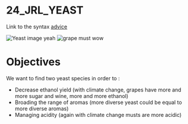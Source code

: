 # 24_JRL_YEAST

Link to the syntax [advice](https://docs.github.com/fr/get-started/writing-on-github/getting-started-with-writing-and-formatting-on-github/basic-writing-and-formatting-syntax)

![Yeast image](https://media.gettyimages.com/id/91560076/fr/vectoriel/yeast-cells.jpg?s=612x612&w=gi&k=20&c=XdsE1NE3jhnkbExIfcQNzJ76VKCJ9OAJlyce3yu0VcU=)
yeah
![grape must](https://recipes.net/wp-content/uploads/2024/02/what-is-grape-must-1707700751.jpg)
wow

# Objectives

We want to find two yeast species in order to :
* Decrease ethanol yield (with climate change, grapes have more and more sugar and wine, more and more ethanol)
* Broading the range of aromas (more diverse yeast could be equal to more diverse aromas)
* Managing acidity (again with climate change musts are more acidic)
